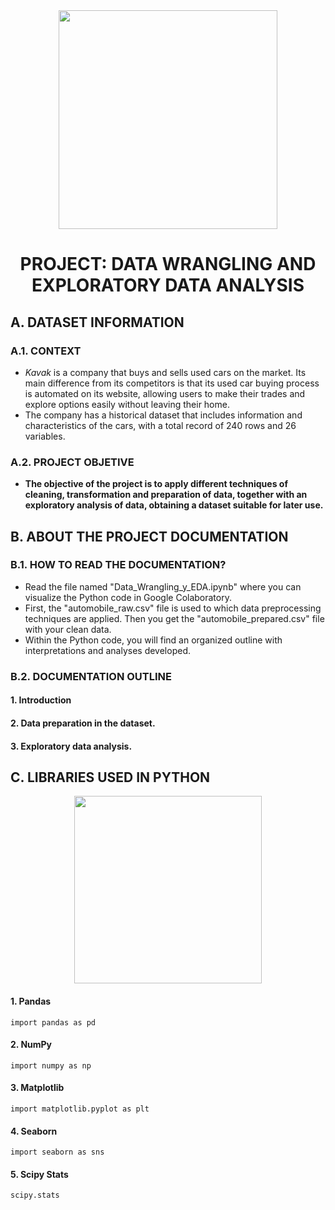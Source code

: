 <div id="header" align="center">
    <img src="https://media.giphy.com/media/x7zOaeZHee5RVSVw5T/giphy.gif" width="350"/> 
    <h1 align="center"> PROJECT: DATA WRANGLING AND EXPLORATORY DATA ANALYSIS </h1>
</div>

## A. DATASET INFORMATION

### A.1. CONTEXT

- *Kavak* is a company that buys and sells used cars on the market. Its main difference from its competitors is that its used car buying process is automated on its website, allowing users to make their trades and explore options easily without leaving their home.
- The company has a historical dataset that includes information and characteristics of the cars, with a total record of 240 rows and 26 variables.

### A.2. PROJECT OBJETIVE
- **The objective of the project is to apply different techniques of cleaning, transformation and preparation of data, together with an exploratory analysis of data, obtaining a dataset suitable for later use.**

## B. ABOUT THE PROJECT DOCUMENTATION 

### B.1. HOW TO READ THE DOCUMENTATION? 

- Read the file named "Data_Wrangling_y_EDA.ipynb" where you can visualize the Python code in Google Colaboratory.
- First, the "automobile_raw.csv" file is used to which data preprocessing techniques are applied. Then you get the "automobile_prepared.csv" file with your clean data.
- Within the Python code, you will find an organized outline with interpretations and analyses developed.
  
### B.2. DOCUMENTATION OUTLINE 

#### 1. Introduction
#### 2. Data preparation in the dataset.
#### 3. Exploratory data analysis.

## C. LIBRARIES USED IN PYTHON 


<div id="header" align="center">
    <img src="https://media.giphy.com/media/v1.Y2lkPTc5MGI3NjExem4zamFrZXEydjB5Znk1aXZmOHN2YzRkOXJ1aW84M2d2aTVkMWVoZCZlcD12MV9pbnRlcm5hbF9naWZfYnlfaWQmY3Q9Zw/coxQHKASG60HrHtvkt/giphy.gif" width="300" />  
</div>

#### 1. Pandas

`import pandas as pd`

#### 2. NumPy

`import numpy as np`

#### 3. Matplotlib

`import matplotlib.pyplot as plt`

#### 4. Seaborn

 `import seaborn as sns`

#### 5. Scipy Stats

`scipy.stats`

